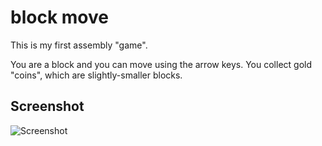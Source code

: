 # block move
This is my first assembly "game".

You are a block and you can move using the arrow keys. You collect gold "coins", which are slightly-smaller blocks.

## Screenshot
![Screenshot](https://legend-of-iphoenix.github.io/img/block-move-screenshot-1.gif)